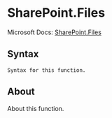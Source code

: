 ---
---

# SharePoint.Files

Microsoft Docs: [SharePoint.Files](https://docs.microsoft.com/en-us/powerquery-m/sharepoint-files)

## Syntax

```
Syntax for this function.
```

## About

About this function.


